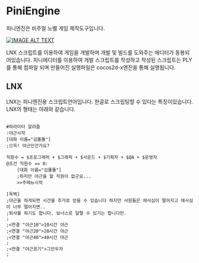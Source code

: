 PiniEngine
=============
피니엔진은 비주얼 노벨 게임 제작도구입니다. 

[![IMAGE ALT TEXT](http://img.youtube.com/vi/5FD2cSPqFLE/0.jpg)](http://www.youtube.com/watch?v=5FD2cSPqFLE "피니엔진 프리뷰 트레일러")

LNX 스크립트를 이용하여 게임을 개발하며 개발 및 빌드를 도와주는 에디터가 동봉되어있습니다.
피니에디터를 이용하여 개발 스크립트를 작성하고 작성된 스크립트는 PLY를 통해 컴파일 되며 만들어진 실행파일은 cocos2d-x엔진을 통해 실행됩니다.

LNX
-------------
LNX는 피니엔진용 스크립트언어입니다. 한글로 스크립팅할 수 있다는 특징이있습니다.
LNX의 형태는 아래와 같습니다.
<pre><code>
#파라미터 알려줌
:야근시작
[대화 이름="김똘똘"]
;으윽! 야근인건가요?

직원수 = $프로그래머 + $그래픽 + $사운드 + $기획자 + $QA + $운영자
@조건 직원수 == 0:
	[대화 이름="김똘똘"]
	;하지만 야근을 할 직원이 없군요...
	>>주메뉴시작

[독백]
;야근을 하게되면 시간을 추가로 얻을 수 있습니다 하지만 사원들은 애사심이 떨어지고 애사심이 너무 떨어지면..
;퇴사를 하기도 합니다. 보너스로 달랠 수 있기는 합니다만.
;
;<연결 "야근10">10시간 야근</연결>
;<연결 "야근20">20시간 야근</연결>
;<연결 "야근40">40시간 야근</연결>
;
;<연결 "야근포기">그만두자</연결>
;
</code></pre>